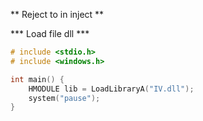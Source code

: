 ** Reject to in inject **

*** Load file dll ***

```c
# include <stdio.h> 
# include <windows.h>

int main() {
	HMODULE lib = LoadLibraryA("IV.dll");
	system("pause");
}
```
